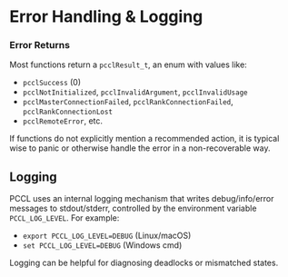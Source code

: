 # Error Handling & Logging

### Error Returns

Most functions return a `pcclResult_t`, an enum with values like:

- `pcclSuccess` (0)
- `pcclNotInitialized`, `pcclInvalidArgument`, `pcclInvalidUsage`
- `pcclMasterConnectionFailed`, `pcclRankConnectionFailed`, `pcclRankConnectionLost`
- `pcclRemoteError`, etc.

If functions do not explicitly mention a recommended action, it is typical wise to panic or otherwise handle the error
in a non-recoverable way.

## Logging

PCCL uses an internal logging mechanism that writes debug/info/error messages to stdout/stderr, controlled by the
environment variable `PCCL_LOG_LEVEL`. For example:

- `export PCCL_LOG_LEVEL=DEBUG` (Linux/macOS)
- `set PCCL_LOG_LEVEL=DEBUG` (Windows cmd)

Logging can be helpful for diagnosing deadlocks or mismatched states.